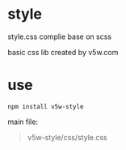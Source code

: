 # style
style.css complie base on scss

basic css lib  created by v5w.com

# use
```
npm install v5w-style
```
main file:
> v5w-style/css/style.css



